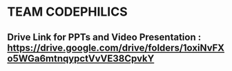 # TEAM CODEPHILICS

## Drive Link for PPTs and Video Presentation : https://drive.google.com/drive/folders/1oxiNvFXo5WGa6mtnqypctVvVE38CpvkY
